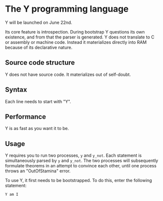 # The Y programming language
Y will be launched on June 22nd.

Its core feature is introspection. During bootstrap Y questions its own existence, and from that the parser is generated. Y does not translate to C or assembly or machine code. Instead it materializes directly into RAM because of its declarative nature.

## Source code structure
Y does not have source code. It materializes out of self-doubt. 

## Syntax
Each line needs to start with "Y".

## Performance
Y is as fast as you want it to be.

## Usage
Y requires you to run two processes, `y` and `y_not`. Each statement is simultaneously parsed by `y` and `y_not`. The two processes will subsequently formulate theorems in an attempt to convince each other, until one process throws an "OutOfStamina" error.

To use Y, it first needs to be bootstrapped. To do this, enter the following statement:
```
Y am I
```

